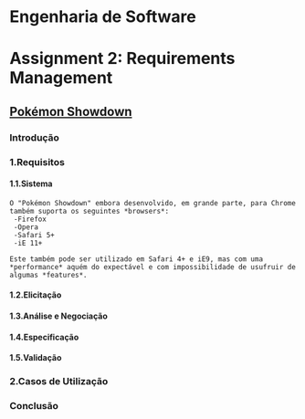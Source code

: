
# **Engenharia de Software**
# Assignment 2: Requirements Management

## [Pokémon Showdown](https://www.pokemonshowdown.com)

### Introdução

### 1.Requisitos

#### 1.1.Sistema

    O "Pokémon Showdown" embora desenvolvido, em grande parte, para Chrome também suporta os seguintes *browsers*:
     -Firefox
     -Opera
     -Safari 5+
     -iE 11+
    
    Este também pode ser utilizado em Safari 4+ e iE9, mas com uma *performance* aquém do expectável e com impossibilidade de usufruir de algumas *features*.
      

#### 1.2.Elicitação

#### 1.3.Análise e Negociação

#### 1.4.Especificação

#### 1.5.Validação

### 2.Casos de Utilização

### Conclusão

